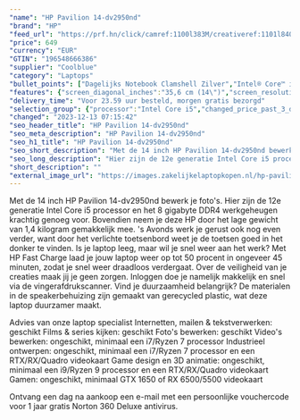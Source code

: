 ```yaml
---
"name": "HP Pavilion 14-dv2950nd"
"brand": "HP"
"feed_url": "https://prf.hn/click/camref:1100l383M/creativeref:1101l84031/destination:https%3A%2F%2Fwww.coolblue.nl%2Fproduct%2F928606"
"price": 649
"currency": "EUR"
"GTIN": "196548666386"
"supplier": "Coolblue"
"category": "Laptops"
"bullet_points": ["Dagelijks Notebook Clamshell Zilver","Intel® Core™ i5 i5-1235U","35,6 cm (14\") Full HD 1920 x 1080 Pixels IPS","8 GB DDR4-SDRAM 3200 MHz 2 x 4 GB","512 GB SSD","Intel Iris Xe Graphics","Wi-Fi 6 (802.11ax) Bluetooth 5.2","Lithium-Polymeer (LiPo) 43 Wh 7,75 uur 45 W","Windows 11 Home"]
"features": {"screen_diagonal_inches":"35,6 cm (14\")","screen_resolution":"1920 x 1080 Pixels","processor_family":"Intel® Core™ i5","memory_size":"8 GB","memory_type":"DDR4-SDRAM","total_storage_space":"512 GB","operating_system":"Windows 11 Home","battery_capacity":"43 Wh","width":"325 mm","depth":"216,6 mm","height":"17 mm","weight":"1,41 kg"}
"delivery_time": "Voor 23.59 uur besteld, morgen gratis bezorgd"
"selection_group": {"processor":"Intel Core i5","changed_price_past_3_days":false,"product_family":"Pavilion"}
"changed": "2023-12-13 07:15:42"
"seo_header_title": "HP Pavilion 14-dv2950nd"
"seo_meta_description": "HP Pavilion 14-dv2950nd"
"seo_h1_title": "HP Pavilion 14-dv2950nd"
"seo_short_description": "Met de 14 inch HP Pavilion 14-dv2950nd bewerk je foto's."
"seo_long_description": "Hier zijn de 12e generatie Intel Core i5 processor en het 8 gigabyte DDR4 werkgeheugen krachtig genoeg voor. Bovendien neem je deze HP door het lage gewicht van 1,4 kilogram gemakkelijk mee. 's Avonds werk je gerust ook nog even verder, want door het verlichte toetsenbord weet je de toetsen goed in het donker te vinden. Is je laptop leeg, maar wil je snel weer aan het werk? Met HP Fast Charge laad je jouw laptop weer op tot 50 procent in ongeveer 45 minuten, zodat je snel weer draadloos verdergaat. Over de veiligheid van je creaties maak jij je geen zorgen. Inloggen doe je namelijk makkelijk en snel via de vingerafdrukscanner. Vind je duurzaamheid belangrijk? De materialen in de speakerbehuizing zijn gemaakt van gerecycled plastic, wat deze laptop duurzamer maakt. \r\n\r\nAdvies van onze laptop specialist\r\nInternetten, mailen & tekstverwerken: geschikt\r\nFilms & series kijken: geschikt\r\nFoto's bewerken: geschikt\r\nVideo's bewerken: ongeschikt, minimaal een i7/Ryzen 7 processor\r\nIndustrieel ontwerpen: ongeschikt, minimaal een i7/Ryzen 7 processor en een RTX/RX/Quadro videokaart\r\nGame design en 3D animatie: ongeschikt, minimaal een i9/Ryzen 9 processor en een RTX/RX/Quadro videokaart\r\nGamen: ongeschikt, minimaal GTX 1650 of RX 6500/5500 videokaart\r\n \r\nOntvang een dag na aankoop een e-mail met een persoonlijke vouchercode voor 1 jaar gratis Norton 360 Deluxe antivirus."
"short_description": ""
"external_image_url": "https://images.zakelijkelaptopkopen.nl/hp-pavilion-14-dv2950nd.webp"
---
```


Met de 14 inch HP Pavilion 14-dv2950nd bewerk je foto's. Hier zijn de 12e generatie Intel Core i5 processor en het 8 gigabyte DDR4 werkgeheugen krachtig genoeg voor. Bovendien neem je deze HP door het lage gewicht van 1,4 kilogram gemakkelijk mee. 's Avonds werk je gerust ook nog even verder, want door het verlichte toetsenbord weet je de toetsen goed in het donker te vinden. Is je laptop leeg, maar wil je snel weer aan het werk? Met HP Fast Charge laad je jouw laptop weer op tot 50 procent in ongeveer 45 minuten, zodat je snel weer draadloos verdergaat. Over de veiligheid van je creaties maak jij je geen zorgen. Inloggen doe je namelijk makkelijk en snel via de vingerafdrukscanner. Vind je duurzaamheid belangrijk? De materialen in de speakerbehuizing zijn gemaakt van gerecycled plastic, wat deze laptop duurzamer maakt.

Advies van onze laptop specialist
Internetten, mailen & tekstverwerken: geschikt
Films & series kijken: geschikt
Foto's bewerken: geschikt
Video's bewerken: ongeschikt, minimaal een i7/Ryzen 7 processor
Industrieel ontwerpen: ongeschikt, minimaal een i7/Ryzen 7 processor en een RTX/RX/Quadro videokaart
Game design en 3D animatie: ongeschikt, minimaal een i9/Ryzen 9 processor en een RTX/RX/Quadro videokaart
Gamen: ongeschikt, minimaal GTX 1650 of RX 6500/5500 videokaart
 
Ontvang een dag na aankoop een e-mail met een persoonlijke vouchercode voor 1 jaar gratis Norton 360 Deluxe antivirus.